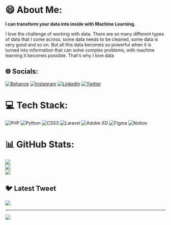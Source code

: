 # 😄 About Me:
**I can transform your data into inside with Machine Learning.** <br>
<p> I love the challenge of working with data. There are so many different types of data that I come across, some data needs to be cleaned, some data is very good and so on. But all this data becomes so powerful when it is turned into information that can solve complex problems, with machine learning it becomes possible. That's why I love data

## 🌐 Socials:
[![Behance](https://img.shields.io/badge/Behance-1769ff?logo=behance&logoColor=white)](https://behance.net/learningenisda1) [![Instagram](https://img.shields.io/badge/Instagram-%23E4405F.svg?logo=Instagram&logoColor=white)](https://instagram.com/libra_enisda) [![LinkedIn](https://img.shields.io/badge/LinkedIn-%230077B5.svg?logo=linkedin&logoColor=white)](https://linkedin.com/in/libra-enisda) [![Twitter](https://img.shields.io/badge/Twitter-%231DA1F2.svg?logo=Twitter&logoColor=white)](https://twitter.com/libra_enisda) 

# 💻 Tech Stack:
![PHP](https://img.shields.io/badge/php-%23777BB4.svg?style=for-the-badge&logo=php&logoColor=white) ![Python](https://img.shields.io/badge/python-3670A0?style=for-the-badge&logo=python&logoColor=ffdd54) ![CSS3](https://img.shields.io/badge/css3-%231572B6.svg?style=for-the-badge&logo=css3&logoColor=white) ![Laravel](https://img.shields.io/badge/laravel-%23FF2D20.svg?style=for-the-badge&logo=laravel&logoColor=white) ![Adobe XD](https://img.shields.io/badge/Adobe%20XD-470137?style=for-the-badge&logo=Adobe%20XD&logoColor=#FF61F6) 	![Figma](https://img.shields.io/badge/figma-%23F24E1E.svg?style=for-the-badge&logo=figma&logoColor=white) ![Notion](https://img.shields.io/badge/Notion-%23000000.svg?style=for-the-badge&logo=notion&logoColor=white)
# 📊 GitHub Stats:
![](https://github-readme-stats.vercel.app/api?username=learning-enisda&theme=dark&hide_border=true&include_all_commits=true&count_private=true)<br/>
![](https://github-readme-streak-stats.herokuapp.com/?user=learning-enisda&theme=dark&hide_border=true)<br/>
![](https://github-readme-stats.vercel.app/api/top-langs/?username=learning-enisda&theme=dark&hide_border=true&include_all_commits=true&count_private=true&layout=compact)

## 🐦 Latest Tweet
[![](https://gtce.itsvg.in/api?username=libra_enisda)](https://github.com/VishwaGauravIn/github-twitter-card-embed)

---
[![](https://visitcount.itsvg.in/api?id=learning-enisda&icon=1&color=0)](https://visitcount.itsvg.in)

<!-- Proudly created with GPRM ( https://gprm.itsvg.in ) -->
